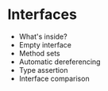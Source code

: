 # Interfaces

- What's inside?
- Empty interface
- Method sets
- Automatic dereferencing
- Type assertion
- Interface comparison

